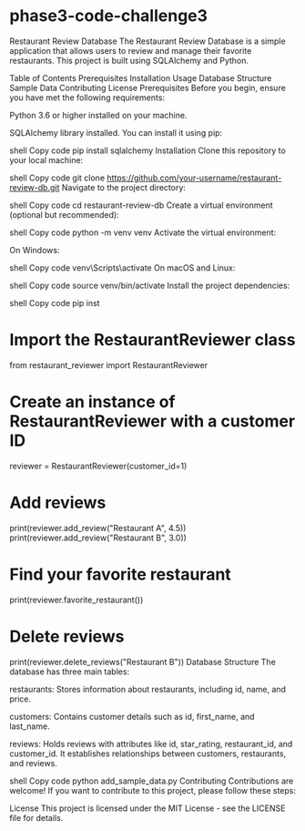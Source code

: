 # phase3-code-challenge3
Restaurant Review Database
The Restaurant Review Database is a simple application that allows users to review and manage their favorite restaurants. This project is built using SQLAlchemy and Python.

Table of Contents
Prerequisites
Installation
Usage
Database Structure
Sample Data
Contributing
License
Prerequisites
Before you begin, ensure you have met the following requirements:

Python 3.6 or higher installed on your machine.

SQLAlchemy library installed. You can install it using pip:

shell
Copy code
pip install sqlalchemy
Installation
Clone this repository to your local machine:

shell
Copy code
git clone https://github.com/your-username/restaurant-review-db.git
Navigate to the project directory:

shell
Copy code
cd restaurant-review-db
Create a virtual environment (optional but recommended):

shell
Copy code
python -m venv venv
Activate the virtual environment:

On Windows:

shell
Copy code
venv\Scripts\activate
On macOS and Linux:

shell
Copy code
source venv/bin/activate
Install the project dependencies:

shell
Copy code
pip inst

# Import the RestaurantReviewer class
from restaurant_reviewer import RestaurantReviewer

# Create an instance of RestaurantReviewer with a customer ID
reviewer = RestaurantReviewer(customer_id=1)

# Add reviews
print(reviewer.add_review("Restaurant A", 4.5))
print(reviewer.add_review("Restaurant B", 3.0))

# Find your favorite restaurant
print(reviewer.favorite_restaurant())

# Delete reviews
print(reviewer.delete_reviews("Restaurant B"))
Database Structure
The database has three main tables:

restaurants: Stores information about restaurants, including id, name, and price.

customers: Contains customer details such as id, first_name, and last_name.

reviews: Holds reviews with attributes like id, star_rating, restaurant_id, and customer_id. It establishes relationships between customers, restaurants, and reviews.


shell
Copy code
python add_sample_data.py
Contributing
Contributions are welcome! If you want to contribute to this project, please follow these steps:

License
This project is licensed under the MIT License - see the LICENSE file for details.


